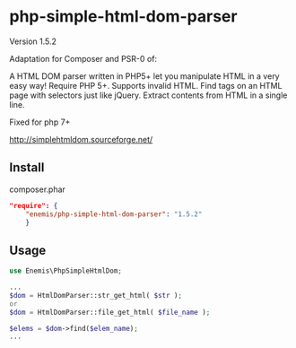 php-simple-html-dom-parser
==========================

Version 1.5.2

Adaptation for Composer and PSR-0 of:

A HTML DOM parser written in PHP5+ let you manipulate HTML in a very easy way!
Require PHP 5+.
Supports invalid HTML.
Find tags on an HTML page with selectors just like jQuery.
Extract contents from HTML in a single line.

Fixed for php 7+

http://simplehtmldom.sourceforge.net/


Install
-------

 composer.phar
```json
"require": {
    "enemis/php-simple-html-dom-parser": "1.5.2"
    }
```

Usage
-----

```php
use Enemis\PhpSimpleHtmlDom;

...
$dom = HtmlDomParser::str_get_html( $str );
or 
$dom = HtmlDomParser::file_get_html( $file_name );

$elems = $dom->find($elem_name);
...

```
